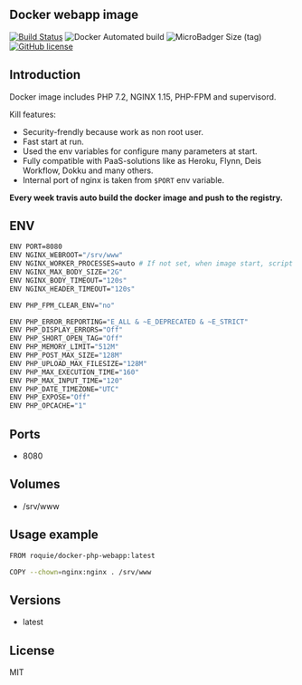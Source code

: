 Docker webapp image
-------------------

[![Build Status](https://travis-ci.org/roquie/docker-php-webapp.svg?branch=master)](https://travis-ci.org/roquie/docker-php-webapp)
![Docker Automated build](https://img.shields.io/docker/automated/roquie/docker-php-webapp.svg)
![MicroBadger Size (tag)](https://img.shields.io/microbadger/image-size/roquie/docker-php-webapp.svg)
[![GitHub license](https://img.shields.io/github/license/roquie/docker-php-webapp.svg)](https://github.com/roquie/docker-php-webapp)

## Introduction

Docker image includes PHP 7.2, NGINX 1.15, PHP-FPM and supervisord.

Kill features:
* Security-frendly because work as non root user.
* Fast start at run.
* Used the env variables for configure many parameters at start.
* Fully compatible with PaaS-solutions like as Heroku, Flynn, Deis Workflow, Dokku and many others.
* Internal port of nginx is taken from `$PORT` env variable.

**Every week travis auto build the docker image and push to the registry.**

## ENV

```bash
ENV PORT=8080
ENV NGINX_WEBROOT="/srv/www"
ENV NGINX_WORKER_PROCESSES=auto # If not set, when image start, script automatically check how many of CPUs count contains within machine.
ENV NGINX_MAX_BODY_SIZE="2G"
ENV NGINX_BODY_TIMEOUT="120s"
ENV NGINX_HEADER_TIMEOUT="120s"

ENV PHP_FPM_CLEAR_ENV="no"

ENV PHP_ERROR_REPORTING="E_ALL & ~E_DEPRECATED & ~E_STRICT"
ENV PHP_DISPLAY_ERRORS="Off"
ENV PHP_SHORT_OPEN_TAG="Off"
ENV PHP_MEMORY_LIMIT="512M"
ENV PHP_POST_MAX_SIZE="128M"
ENV PHP_UPLOAD_MAX_FILESIZE="128M"
ENV PHP_MAX_EXECUTION_TIME="160"
ENV PHP_MAX_INPUT_TIME="120"
ENV PHP_DATE_TIMEZONE="UTC"
ENV PHP_EXPOSE="Off"
ENV PHP_OPCACHE="1"
```

## Ports

* 8080

## Volumes

* /srv/www

## Usage example

```bash
FROM roquie/docker-php-webapp:latest

COPY --chown=nginx:nginx . /srv/www
```

## Versions

* latest

## License

MIT
